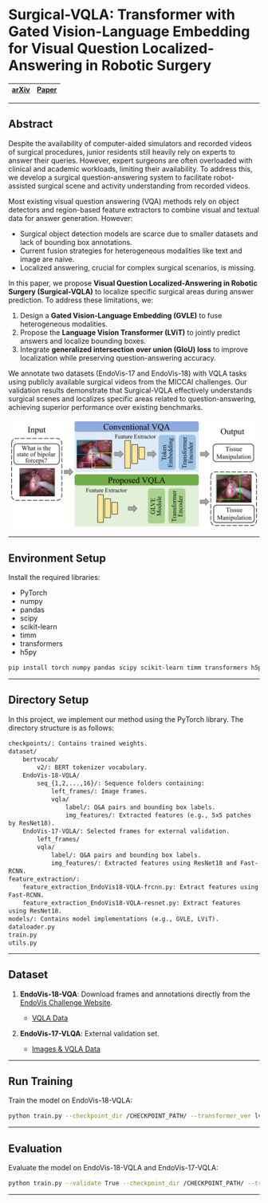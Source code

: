# Surgical-VQLA: Transformer with Gated Vision-Language Embedding for Visual Question Localized-Answering in Robotic Surgery

| [**arXiv**](https://arxiv.org/abs/2305.11692) | [**Paper**](https://ieeexplore.ieee.org/iel7/10160211/10160212/10160403.pdf) |
|:------------------------------------------:|:----------------------------------------------------:|

---

## Abstract

Despite the availability of computer-aided simulators and recorded videos of surgical procedures, junior residents still heavily rely on experts to answer their queries. However, expert surgeons are often overloaded with clinical and academic workloads, limiting their availability. To address this, we develop a surgical question-answering system to facilitate robot-assisted surgical scene and activity understanding from recorded videos. 

Most existing visual question answering (VQA) methods rely on object detectors and region-based feature extractors to combine visual and textual data for answer generation. However:
- Surgical object detection models are scarce due to smaller datasets and lack of bounding box annotations.
- Current fusion strategies for heterogeneous modalities like text and image are naive.
- Localized answering, crucial for complex surgical scenarios, is missing.

In this paper, we propose **Visual Question Localized-Answering in Robotic Surgery (Surgical-VQLA)** to localize specific surgical areas during answer prediction. To address these limitations, we:
1. Design a **Gated Vision-Language Embedding (GVLE)** to fuse heterogeneous modalities.
2. Propose the **Language Vision Transformer (LViT)** to jointly predict answers and localize bounding boxes.
3. Integrate **generalized intersection over union (GIoU) loss** to improve localization while preserving question-answering accuracy.

We annotate two datasets (EndoVis-17 and EndoVis-18) with VQLA tasks using publicly available surgical videos from the MICCAI challenges. Our validation results demonstrate that Surgical-VQLA effectively understands surgical scenes and localizes specific areas related to question-answering, achieving superior performance over existing benchmarks.

<p align="center">
<img src="svqla.png" alt="SurgicalVLQA" width="800"/>
</p>

---

## Environment Setup

Install the required libraries:

- PyTorch
- numpy
- pandas
- scipy
- scikit-learn
- timm
- transformers
- h5py

```bash
pip install torch numpy pandas scipy scikit-learn timm transformers h5py
```

---

## Directory Setup

In this project, we implement our method using the PyTorch library. The directory structure is as follows:

```
checkpoints/: Contains trained weights.
dataset/
    bertvocab/
        v2/: BERT tokenizer vocabulary.
    EndoVis-18-VQLA/
        seq_{1,2,...,16}/: Sequence folders containing:
            left_frames/: Image frames.
            vqla/
                label/: Q&A pairs and bounding box labels.
                img_features/: Extracted features (e.g., 5x5 patches by ResNet18).
    EndoVis-17-VQLA/: Selected frames for external validation.
        left_frames/
        vqla/
            label/: Q&A pairs and bounding box labels.
            img_features/: Extracted features using ResNet18 and Fast-RCNN.
feature_extraction/:
    feature_extraction_EndoVis18-VQLA-frcnn.py: Extract features using Fast-RCNN.
    feature_extraction_EndoVis18-VQLA-resnet.py: Extract features using ResNet18.
models/: Contains model implementations (e.g., GVLE, LViT).
dataloader.py
train.py
utils.py
```

---

## Dataset

1. **EndoVis-18-VQA**: Download frames and annotations directly from the [EndoVis Challenge Website](https://endovis18.org).
   - [VQLA Data](https://drive.google.com/file/d/1m7CSNY9PcUoCAUO_DoppDCi_l2L2RiFN/view?usp=sharing)

2. **EndoVis-17-VLQA**: External validation set.
   - [Images & VQLA Data](https://drive.google.com/file/d/1PQ-SDxwiNXs5nmV7PuBgBUlfaRRQaQAU/view?usp=sharing)

---

## Run Training

Train the model on EndoVis-18-VQLA:

```bash
python train.py --checkpoint_dir /CHECKPOINT_PATH/ --transformer_ver lvit --batch_size 64 --epochs 80
```

---

## Evaluation

Evaluate the model on EndoVis-18-VQLA and EndoVis-17-VQLA:

```bash
python train.py --validate True --checkpoint_dir /CHECKPOINT_PATH/ --transformer_ver lvit --batch_size 64
```

---
